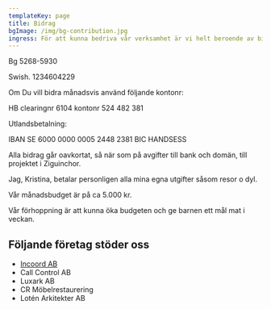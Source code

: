 ```yaml
---
templateKey: page
title: Bidrag
bgImage: /img/bg-contribution.jpg
ingress: För att kunna bedriva vår verksamhet är vi helt beroende av bidrag.
---
```

Bg 5268-5930

Swish. 1234604229



Om Du vill bidra månadsvis använd följande kontonr: 

HB clearingnr 6104 kontonr 524 482 381



Utlandsbetalning:

IBAN SE 6000 0000 0005 2448 2381        BIC HANDSESS



Alla bidrag går oavkortat, så när som på avgifter till bank och domän, till projektet i Ziguinchor. 

Jag, Kristina, betalar personligen alla mina egna utgifter såsom resor o dyl. 

Vår månadsbudget är på ca 5.000 kr.

Vår förhoppning är att kunna öka budgeten och ge barnen ett mål mat i veckan.

## Följande företag stöder oss

* [Incoord AB](https://www.incoord.se/)
* Call Control AB
* Luxark AB
* CR Möbelrestaurering 
* Lotén Arkitekter AB
